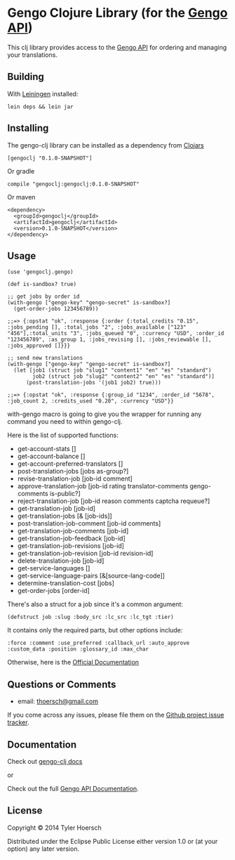 Gengo Clojure Library (for the [Gengo API](http://developers.gengo.com/))
===========

This clj library provides access to the [Gengo API](http://developers.gengo.com/) for ordering and managing your translations.

## Building

With [Leiningen](http://github.com/technomancy/leiningen) installed:

    lein deps && lein jar

## Installing

The gengo-clj library can be installed as a dependency from [Clojars](https://clojars.org/gengoclj)

    [gengoclj "0.1.0-SNAPSHOT"]

Or gradle

    compile "gengoclj:gengoclj:0.1.0-SNAPSHOT"

Or maven

    <dependency>
      <groupId>gengoclj</groupId>
      <artifactId>gengoclj</artifactId>
      <version>0.1.0-SNAPSHOT</version>
    </dependency>

## Usage

    (use 'gengoclj.gengo)

    (def is-sandbox? true)

    ;; get jobs by order id
    (with-gengo ["gengo-key" "gengo-secret" is-sandbox?]
      (get-order-jobs 123456789))

    ;;=> {:opstat "ok", :response {:order {:total_credits "0.15", :jobs_pending [], :total_jobs "2", :jobs_available ["123" "456"],:total_units "3", :jobs_queued "0", :currency "USD", :order_id "123456789", :as_group 1, :jobs_revising [], :jobs_reviewable [], :jobs_approved []}}}

    ;; send new translations
    (with-gengo ["gengo-key" "gengo-secret" is-sandbox?]
      (let [job1 (struct job "slug1" "content1" "en" "es" "standard")
            job2 (struct job "slug2" "content2" "en" "es" "standard")]
          (post-translation-jobs '(job1 job2) true)))

    ;;=> {:opstat "ok", :response {:group_id "1234", :order_id "5678", :job_count 2, :credits_used "0.20", :currency "USD"}}

with-gengo macro is going to give you the wrapper for running any command you need to within gengo-clj.

Here is the list of supported functions:

 * get-account-stats []
 * get-account-balance []
 * get-account-preferred-translators []
 * post-translation-jobs [jobs as-group?]
 * revise-translation-job [job-id comment]
 * approve-translation-job [job-id rating translator-comments gengo-comments is-public?]
 * reject-translation-job [job-id reason comments captcha requeue?]
 * get-translation-job [job-id]
 * get-translation-jobs [& [job-ids]]
 * post-translation-job-comment [job-id comments]
 * get-translation-job-comments [job-id]
 * get-translation-job-feedback [job-id]
 * get-translation-job-revisions [job-id]
 * get-translation-job-revision [job-id revision-id]
 * delete-translation-job [job-id]
 * get-service-languages []
 * get-service-language-pairs [&[source-lang-code]]
 * determine-translation-cost [jobs]
 * get-order-jobs [order-id]


There's also a struct for a job since it's a common argument:

    (defstruct job :slug :body_src :lc_src :lc_tgt :tier)

It contains only the required parts, but other options include:

    :force :comment :use_preferred :callback_url :auto_approve :custom_data :position :glossary_id :max_char

Otherwise, here is the [Official Documentation](http://thoersch.github.io/gengo-clj)

## Questions or Comments

 * email: thoersch@gmail.com

 If you come across any issues, please file them on the [Github project issue tracker](https://github.com/thoersch/gengo-clj/issues).

## Documentation

Check out [gengo-clj docs](http://thoersch.github.io/gengo-clj/)

or

Check out the full [Gengo API Documentation](http://developers.gengo.com/).

## License

Copyright © 2014 Tyler Hoersch

Distributed under the Eclipse Public License either version 1.0 or (at
your option) any later version.
